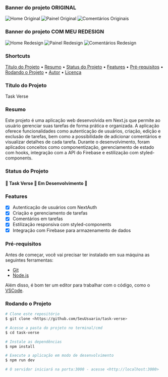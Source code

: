 ### Banner do projeto ORIGINAL

![Home Original](public/old-home.png)
![Painel Original](public/old-painel.png)
![Comentários Originais](public/old-comments.png)

### Banner do projeto COM MEU REDESIGN

![Home Redesign](public/new-home.png)
![Painel Redesign](public/new-painel.png)
![Comentários Redesign](public/new-comments.png)

### Shortcuts

<p align="left">
 <a href="#título-do-projeto">Título do Projeto</a> •
 <a href="#resumo">Resumo</a> • 
 <a href="#status-do-projeto">Status do Projeto</a> • 
 <a href="#features">Features</a> • 
 <a href="#pré-requisitos">Pré-requisitos</a> • 
 <a href="#rodando-o-projeto">Rodando o Projeto</a> • 
 <a href="#autor">Autor</a> • 
 <a href="#mit-license">Licença</a>
</p>

### Título do Projeto

Task Verse

### Resumo

Este projeto é uma aplicação web desenvolvida em Next.js que permite ao usuário gerenciar suas tarefas de forma prática e organizada. A aplicação oferece funcionalidades como autenticação de usuários, criação, edição e exclusão de tarefas, bem como a possibilidade de adicionar comentários e visualizar detalhes de cada tarefa. Durante o desenvolvimento, foram aplicados conceitos como componentização, gerenciamento de estado com hooks, integração com a API do Firebase e estilização com styled-components.

### Status do Projeto

<h4 align="left"> 
	🚧 Task Verse 🚀 Em Desenvolvimento 🚧
</h4>

### Features

- [x] Autenticação de usuários com NextAuth
- [x] Criação e gerenciamento de tarefas
- [x] Comentários em tarefas
- [x] Estilização responsiva com styled-components
- [x] Integração com Firebase para armazenamento de dados

### Pré-requisitos

Antes de começar, você vai precisar ter instalado em sua máquina as seguintes ferramentas: 
- [Git](https://git-scm.com) 
- [Node.js](https://nodejs.org/en/)

Além disso, é bom ter um editor para trabalhar com o código, como o [VSCode](https://code.visualstudio.com/).

### Rodando o Projeto

```bash
# Clone este repositório
$ git clone <https://github.com/SeuUsuario/task-verse>

# Acesse a pasta do projeto no terminal/cmd
$ cd task-verse

# Instale as dependências
$ npm install

# Execute a aplicação em modo de desenvolvimento
$ npm run dev

# O servidor iniciará na porta:3000 - acesse <http://localhost:3000>

